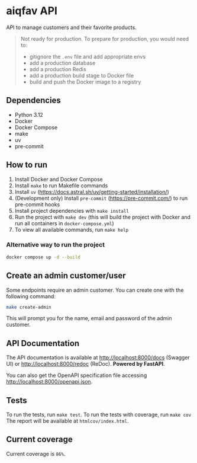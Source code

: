 # aiqfav API
API to manage customers and their favorite products.

> Not ready for production. To prepare for production, you would need to:
> - gitignore the `.env` file and add appropriate envs
> - add a production database
> - add a production Redis
> - add a production build stage to Docker file
> - build and push the Docker image to a registry


## Dependencies

- Python 3.12
- Docker
- Docker Compose
- make
- uv
- pre-commit

## How to run

1. Install Docker and Docker Compose
2. Install `make` to run Makefile commands
3. Install `uv` (https://docs.astral.sh/uv/getting-started/installation/)
4. (Development only) Install `pre-commit` (https://pre-commit.com/) to run pre-commit hooks
5. Install project dependencies with `make install`
6. Run the project with `make dev` (this will build the project with Docker and run all containers in `docker-compose.yml`)
7. To view all available commands, run `make help`

### Alternative way to run the project
```bash
docker compose up -d --build
```

## Create an admin customer/user
Some endpoints require an admin customer. You can create one with the following command:
```bash
make create-admin
```

This will prompt you for the name, email and password of the admin customer.


## API Documentation
The API documentation is available at [http://localhost:8000/docs](http://localhost:8000/docs) (Swagger UI)
or [http://localhost:8000/redoc](http://localhost:8000/redoc) (ReDoc). **Powered by FastAPI**.

You can also get the OpenAPI specification file accessing [http://localhost:8000/openapi.json](http://localhost:8000/openapi.json).


## Tests
To run the tests, run `make test`.
To run the tests with coverage, run `make cov` The report will be available at `htmlcov/index.html`.


## Current coverage
Current coverage is `86%`.
